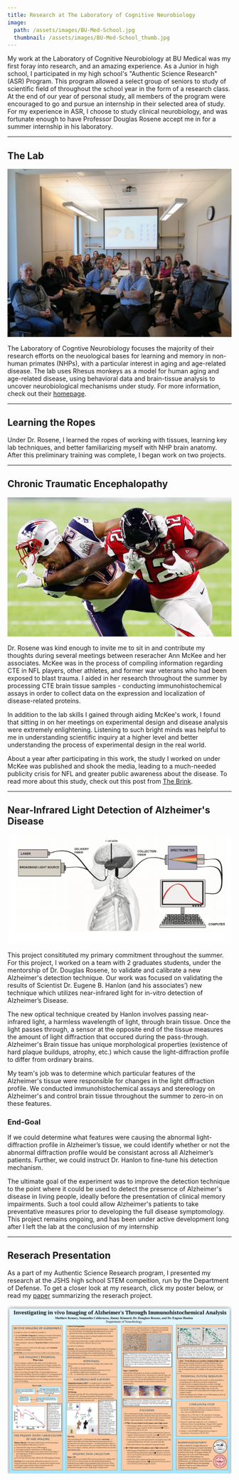 ```yaml
---
title: Research at The Laboratory of Cognitive Neurobiology
image:
  path: /assets/images/BU-Med-School.jpg
  thumbnail: /assets/images/BU-Med-School_thumb.jpg
---
```

My work at the Laboratory of Cognitive Neurobiology at BU Medical was my first foray into research, and an amazing experience. As a Junior in high school, I participated in my high school's "Authentic Science Research"(ASR) Program. This program allowed a select group of seniors to study of scientific field of throughout the school year in the form of a research class. At the end of our year of personal study, all members of the program were encouraged to go and pursue an internship in their selected area of study. For my experience in ASR, I choose to study clinical neurobiology, and was fortunate enough to have Professor Douglas Rosene accept me in for a summer internship in his laboratory.

---

## The Lab

![Lab-image](/assets/images/neurobio-lab.jpg)

The Laboratory of Cogntive Neurobiology focuses the majority of their research efforts on the neuological bases for learning and memory in non-human primates (NHPs), with a particular interest in aging and age-related disease. The lab uses Rhesus monkeys as a model for human aging and age-related disease, using behavioral data and brain-tissue analysis to uncover neurobiological mechanisms under study. For more information, check out their [homepage](http://www.bumc.bu.edu/anatneuro/research/cognitive-neurobiology/).

---

## Learning the Ropes
Under Dr. Rosene, I learned the ropes of working with tissues, learning key lab techniques, and better familiarizing myself with NHP brain anatomy. After this preliminary training was complete, I began work on two projects.

---

## Chronic Traumatic Encephalopathy
![CTE-football](/assets/images/cte-football.jpg)

Dr. Rosene was kind enough to invite me to sit in and contribute my thoughts during several meetings between reseracher Ann McKee and her associates. McKee was in the process of compiling information regarding CTE in NFL players, other athletes, and former war veterans who had been exposed to blast trauma. I aided in her research throughout the summer by processing CTE brain tissue samples - conducting immunohistochemical assays in order to collect data on the expression and localization of disease-related proteins.

In addition to the lab skills I gained through aiding McKee's work, I found that sitting in on her meetings on experimental design and disease analysis were extremely enlightening. Listening to such bright minds was helpful to me in understanding scientific inquiry at a higher level and better understanding the process of experimental design in the real world. 

About a year after participating in this work, the study I worked on under McKee was published and shook the media, leading to a much-needed publicity crisis for NFL and greater public awareness about the disease. To read more about this study, check out this post from [The Brink](http://www.bu.edu/articles/2017/cte-former-nfl-players/).

--- 

## Near-Infrared Light Detection of Alzheimer's Disease
![NIRS-in-vivo](/assets/images/nirs-detection.png)

This project consitituted my primary commitment throughout the summer. For this project, I worked on a team with 2 graduates students, under the mentorship of Dr. Douglas Rosene, to  validate and calibrate a new Alzheimer's detection technique. Our work was focused on validating the results of Scientist Dr. Eugene B. Hanlon (and his associates’) new technique which utilizes near-infrared light for in-vitro detection of Alzheimer’s Disease.

The new optical technique created by Hanlon involves passing near-infrared light, a harmless wavelength of light, through brain tissue. Once the light passes through, a sensor at the opposite end of the tissue measures the amount of light diffraction that occured during the pass-through. Alzheimer's Brain tissue has unique morphological properties (existence of hard plaque buildups, atrophy, etc.) which cause the light-diffraction profile to differ from ordinary brains.

My team's job was to determine which particular features of the Alzheimer's tissue were responsible for changes in the light diffraction profile. We conducted immunohistochemical assays and stereology on Alzheimer's and control brain tissue throughout the summer to zero-in on these features.


### End-Goal
If we could determine what features were causing the abnormal light-diffraction profile in Alzheimer’s tissue, we could identify whether or not the abnormal diffraction profile would be consistant across all Alzheimer’s patients. Further, we could instruct Dr. Hanlon to fine-tune his detection mechanism. 

The ultimate goal of the experiment was to improve the detection technique to the point where it could be used to detect the presence of Alzheimer's disease in living people, ideally before the presentation of clinical memory impairments. Such a tool could allow Alzheimer's patients to take preventative measures prior to developing the full disease symptomology. This project remains ongoing, and has been under active development long after I left the lab at the conclusion of my internship

---

## Reserach Presentation
As a part of my Authentic Science Research program, I presented my research at the JSHS high school STEM compeition, run by the Department of Defense. To get a closer look at my research, click my poster below, or read my [paper](/assets/pdfs/in-vivo-imaging.pdf) summarizing the reserach project.

[![Research Paper](/assets/pdfs/asr-poster.jpg)](/assets/pdfs/asr-poster.pdf)
